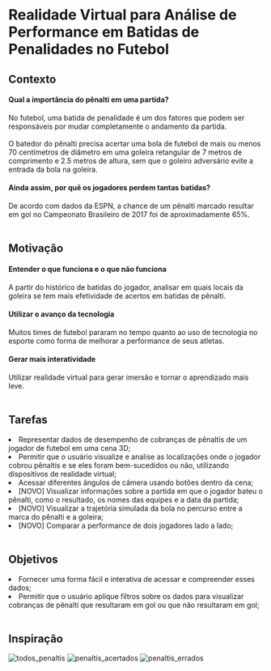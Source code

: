 # Realidade Virtual para Análise de Performance em Batidas de Penalidades no Futebol
## Contexto
<h4>Qual a importância do pênalti em uma partida?</h4>
No futebol, uma batida de penalidade é um dos fatores
que podem ser responsáveis por mudar completamente o
andamento da partida.<br><br>
O batedor do pênalti precisa acertar uma bola de futebol de
mais ou menos 70 centímetros de diâmetro em uma goleira
retangular de 7 metros de comprimento e 2.5 metros de altura,
sem que o goleiro adversário evite a entrada da bola na goleira.
<h4>Ainda assim, por quê os jogadores perdem tantas batidas?</h4>
De acordo com dados da ESPN, a chance de um pênalti
marcado resultar em gol no Campeonato Brasileiro de
2017 foi de aproximadamente 65%.
<br><br>

## Motivação
<h4>Entender o que funciona e o que não funciona</h4>
A partir do histórico de batidas
do jogador, analisar em quais
locais da goleira se tem mais
efetividade de acertos em
batidas de pênalti.
<h4>Utilizar o avanço da tecnologia</h4>
Muitos times de futebol
pararam no tempo quanto ao
uso de tecnologia no esporte
como forma de melhorar a
performance de seus atletas.
<h4>Gerar mais interatividade</h4>
Utilizar realidade virtual para
gerar imersão e tornar o
aprendizado mais leve.
<br><br>

## Tarefas
<li>Representar dados de desempenho de
cobranças de pênaltis de um jogador de futebol
em uma cena 3D;</li>
<li>Permitir que o usuário visualize e analise as
localizações onde o jogador cobrou pênaltis e
se eles foram bem-sucedidos ou não, utilizando
dispositivos de realidade virtual;</li>
<li>Acessar diferentes ângulos de câmera usando
botões dentro da cena;</li>
<li>[NOVO] Visualizar informações sobre a partida
em que o jogador bateu o pênalti, como o resultado,
os nomes das equipes e a data da partida;</li>
<li>[NOVO] Visualizar a trajetória simulada da bola
no percurso entre a marca do pênalti e a goleira;</li>
<li>[NOVO] Comparar a performance de dois jogadores
lado a lado;</li>
<br>

## Objetivos
<li>Fornecer uma forma fácil e interativa de
acessar e compreender esses dados;</li>
<li>Permitir que o usuário aplique filtros
sobre os dados para visualizar cobranças
de pênalti que resultaram em gol ou que
não resultaram em gol;</li>
<br>

## Inspiração
![todos_penaltis](https://user-images.githubusercontent.com/49589136/222618651-c1a17226-1bb6-40f2-b19c-f01b8d7f80ea.png)
![penaltis_acertados](https://user-images.githubusercontent.com/49589136/222618675-648fed56-87cd-404a-99a8-65d2262bc253.png)
![penaltis_errados](https://user-images.githubusercontent.com/49589136/222618686-bb301fb0-e40a-49f6-8a44-42126acc35ba.png)
